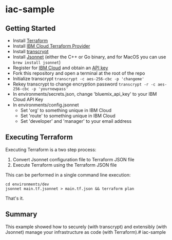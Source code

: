 # iac-sample

## Getting Started

* Install [Terraform](https://learn.hashicorp.com/terraform/getting-started/install.html)
* Install [IBM Cloud Terraform Provider](https://github.com/IBM-Cloud/terraform-provider-ibm)
* Install [transcrypt](https://github.com/elasticdog/transcrypt)
* Install [Jsonnet](https://jsonnet.org/learning/getting_started.html) (either the C++ or Go binary, and for MacOS you can use `brew install jsonnet`)
* Register for [IBM Cloud](https://cloud.ibm.com/registration) and obtain an [API key](https://cloud.ibm.com/iam#/apikeys)
* Fork this repository and open a terminal at the root of the repo
* Initialize transcrypt `transcrypt -c aes-256-cbc -p 'changeme'`
* Rekey transcrypt to change encryption password `transcrypt -r -c aes-256-cbc -p 'yournewpass'`
* In environments/secrets.json, change 'bluemix_api_key' to your IBM Cloud API Key
* In environments/config.jsonnet
  * Set 'org' to something unique in IBM Cloud
  * Set 'route' to something unique in IBM Cloud
  * Set 'developer' and 'manager' to your email address

## Executing Terraform

Executing Terraform is a two step process:
1) Convert Jsonnet configuration file to Terraform JSON file
2) Execute Terraform using the Terraform JSON file

This can be performed in a single command line execution:
```
cd environments/dev
jsonnet main.tf.jsonnet > main.tf.json && terraform plan
```

That's it.

## Summary

This example showed how to securely (with transcrypt) and extensibly (with Jsonnet)
manage your infrastructure as code (with Terraform).# iac-sample
